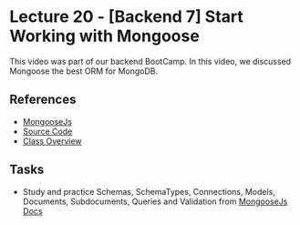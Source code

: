 # Lecture 20 - [Backend 7] Start Working with Mongoose

This video was part of our backend BootCamp. In this video, we discussed Mongoose the best ORM for MongoDB.

## References

- [MongooseJs](https://mongoosejs.com/)
- [Source Code](../../src/mongo-demo/)
- [Class Overview](../../Class%20Overview/Lecture-20/README.md)

## Tasks

- Study and practice Schemas, SchemaTypes, Connections, Models, Documents, Subdocuments, Queries and Validation from [MongooseJs Docs](https://mongoosejs.com/docs/)
